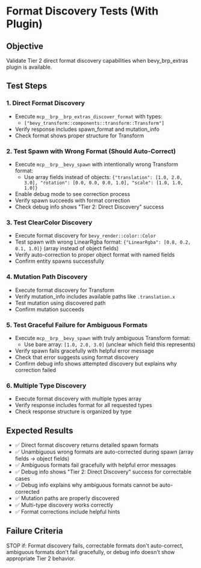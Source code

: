 # Format Discovery Tests (With Plugin)

## Objective
Validate Tier 2 direct format discovery capabilities when bevy_brp_extras plugin is available.

## Test Steps

### 1. Direct Format Discovery
- Execute `mcp__brp__brp_extras_discover_format` with types:
  - `["bevy_transform::components::transform::Transform"]`
- Verify response includes spawn_format and mutation_info
- Check format shows proper structure for Transform

### 2. Test Spawn with Wrong Format (Should Auto-Correct)
- Execute `mcp__brp__bevy_spawn` with intentionally wrong Transform format:
  - Use array fields instead of objects: `{"translation": [1.0, 2.0, 3.0], "rotation": [0.0, 0.0, 0.0, 1.0], "scale": [1.0, 1.0, 1.0]}`
- Enable debug mode to see correction process
- Verify spawn succeeds with format correction
- Check debug info shows "Tier 2: Direct Discovery" success

### 3. Test ClearColor Discovery  
- Execute format discovery for `bevy_render::color::Color`
- Test spawn with wrong LinearRgba format: `{"LinearRgba": [0.8, 0.2, 0.1, 1.0]}` (array instead of object fields)
- Verify auto-correction to proper object format with named fields
- Confirm entity spawns successfully

### 4. Mutation Path Discovery
- Execute format discovery for Transform
- Verify mutation_info includes available paths like `.translation.x`
- Test mutation using discovered path
- Confirm mutation succeeds

### 5. Test Graceful Failure for Ambiguous Formats
- Execute `mcp__brp__bevy_spawn` with truly ambiguous Transform format:
  - Use bare array: `[1.0, 2.0, 3.0]` (unclear which field this represents)
- Verify spawn fails gracefully with helpful error message
- Check that error suggests using format discovery
- Confirm debug info shows attempted discovery but explains why correction failed

### 6. Multiple Type Discovery
- Execute format discovery with multiple types array
- Verify response includes format for all requested types
- Check response structure is organized by type

## Expected Results
- ✅ Direct format discovery returns detailed spawn formats
- ✅ Unambiguous wrong formats are auto-corrected during spawn (array fields → object fields)
- ✅ Ambiguous formats fail gracefully with helpful error messages
- ✅ Debug info shows "Tier 2: Direct Discovery" success for correctable cases
- ✅ Debug info explains why ambiguous formats cannot be auto-corrected
- ✅ Mutation paths are properly discovered
- ✅ Multi-type discovery works correctly
- ✅ Format corrections include helpful hints

## Failure Criteria
STOP if: Format discovery fails, correctable formats don't auto-correct, ambiguous formats don't fail gracefully, or debug info doesn't show appropriate Tier 2 behavior.